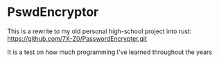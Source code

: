 # PswdEncryptor
This is a rewrite to my old personal high-school project into rust: 
https://github.com/7X-Z0/PasswordEncrypter.git

It is a test on how much programming I've learned throughout the years
